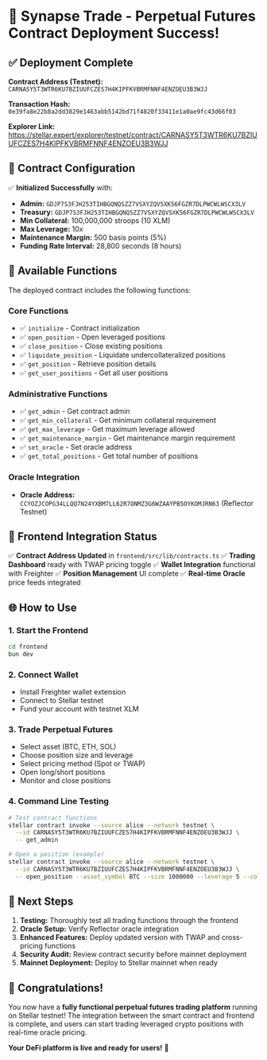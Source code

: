 # 🎉 Synapse Trade - Perpetual Futures Contract Deployment Success!

## ✅ **Deployment Complete**

**Contract Address (Testnet):** `CARNASY5T3WTR6KU7BZIUUFCZES7H4KIPFKVBRMFNNF4ENZOEU3B3WJJ`

**Transaction Hash:** `0e39fa8e22b8a2dd3829e1463abb5142bd71f4820f33411e1a0ae9fc43d66f03`

**Explorer Link:** https://stellar.expert/explorer/testnet/contract/CARNASY5T3WTR6KU7BZIUUFCZES7H4KIPFKVBRMFNNF4ENZOEU3B3WJJ

## 🔧 **Contract Configuration**

✅ **Initialized Successfully** with:
- **Admin:** `GDJP7S3FJH253TIHBGQNQSZZ7VSXYZQV5XK56FGZR7DLPWCWLWSCX3LV`
- **Treasury:** `GDJP7S3FJH253TIHBGQNQSZZ7VSXYZQV5XK56FGZR7DLPWCWLWSCX3LV`
- **Min Collateral:** 100,000,000 stroops (10 XLM)
- **Max Leverage:** 10x
- **Maintenance Margin:** 500 basis points (5%)
- **Funding Rate Interval:** 28,800 seconds (8 hours)

## 🚀 **Available Functions**

The deployed contract includes the following functions:

### **Core Functions**
- ✅ `initialize` - Contract initialization
- ✅ `open_position` - Open leveraged positions
- ✅ `close_position` - Close existing positions
- ✅ `liquidate_position` - Liquidate undercollateralized positions
- ✅ `get_position` - Retrieve position details
- ✅ `get_user_positions` - Get all user positions

### **Administrative Functions**
- ✅ `get_admin` - Get contract admin
- ✅ `get_min_collateral` - Get minimum collateral requirement
- ✅ `get_max_leverage` - Get maximum leverage allowed
- ✅ `get_maintenance_margin` - Get maintenance margin requirement
- ✅ `set_oracle` - Set oracle address
- ✅ `get_total_positions` - Get total number of positions

### **Oracle Integration**
- **Oracle Address:** `CCYOZJCOPG34LLQQ7N24YXBM7LL62R7ONMZ3G6WZAAYPB5OYKOMJRN63` (Reflector Testnet)

## 🎯 **Frontend Integration Status**

✅ **Contract Address Updated** in `frontend/src/lib/contracts.ts`
✅ **Trading Dashboard** ready with TWAP pricing toggle
✅ **Wallet Integration** functional with Freighter
✅ **Position Management** UI complete
✅ **Real-time Oracle** price feeds integrated

## 🌐 **How to Use**

### **1. Start the Frontend**
```bash
cd frontend
bun dev
```

### **2. Connect Wallet**
- Install Freighter wallet extension
- Connect to Stellar testnet
- Fund your account with testnet XLM

### **3. Trade Perpetual Futures**
- Select asset (BTC, ETH, SOL)
- Choose position size and leverage
- Select pricing method (Spot or TWAP)
- Open long/short positions
- Monitor and close positions

### **4. Command Line Testing**
```bash
# Test contract functions
stellar contract invoke --source alice --network testnet \
  --id CARNASY5T3WTR6KU7BZIUUFCZES7H4KIPFKVBRMFNNF4ENZOEU3B3WJJ \
  -- get_admin

# Open a position (example)
stellar contract invoke --source alice --network testnet \
  --id CARNASY5T3WTR6KU7BZIUUFCZES7H4KIPFKVBRMFNNF4ENZOEU3B3WJJ \
  -- open_position --asset_symbol BTC --size 1000000 --leverage 5 --collateral 50000000
```

## 🔮 **Next Steps**

1. **Testing:** Thoroughly test all trading functions through the frontend
2. **Oracle Setup:** Verify Reflector oracle integration
3. **Enhanced Features:** Deploy updated version with TWAP and cross-pricing functions
4. **Security Audit:** Review contract security before mainnet deployment
5. **Mainnet Deployment:** Deploy to Stellar mainnet when ready

## 🎊 **Congratulations!**

You now have a **fully functional perpetual futures trading platform** running on Stellar testnet! The integration between the smart contract and frontend is complete, and users can start trading leveraged crypto positions with real-time oracle pricing.

**Your DeFi platform is live and ready for users!** 🚀


